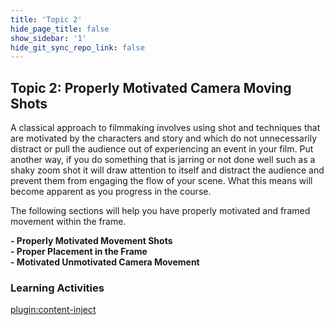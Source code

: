 ```yaml
---
title: 'Topic 2'
hide_page_title: false
show_sidebar: '1'
hide_git_sync_repo_link: false
---
```


## Topic 2: Properly Motivated Camera Moving Shots

A classical approach to filmmaking involves using shot and techniques that are motivated by the characters and story and which do not unnecessarily distract or pull the audience out of experiencing an event in your film. Put another way, if you do something that is jarring or not done well such as a shaky zoom shot it will draw attention to itself and distract the audience and prevent them from engaging the flow of your scene. What this means will become apparent as you progress in the course. 

The following sections will help you have properly motivated and framed movement within the frame.

**- Properly Motivated Movement Shots**  
**- Proper Placement in the Frame**  
**- Motivated Unmotivated Camera Movement**  

### Learning Activities

[plugin:content-inject](../_4-3)
